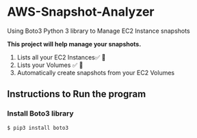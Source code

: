 # AWS-Snapshot-Analyzer
Using Boto3 Python 3 library to Manage EC2 Instance snapshots

**This project will help manage your snapshots.**
1. Lists all your EC2 Instances:white_check_mark: :100:
2. Lists your Volumes :white_check_mark: :100:
3. Automatically create snapshots from your EC2 Volumes 

## Instructions to Run the program

### Install Boto3 library
```python
$ pip3 install boto3
```